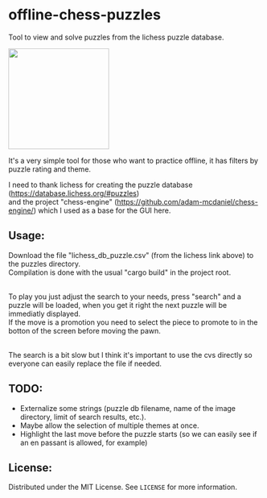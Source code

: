 # offline-chess-puzzles
Tool to view and solve puzzles from the lichess puzzle database.

<img src="https://github.com/brianch/offline-chess-puzzles/blob/main/demo.gif" width="200"/>

It's a very simple tool for those who want to practice offline, it has filters by puzzle rating and theme.

I need to thank lichess for creating the puzzle database (https://database.lichess.org/#puzzles)<br/>
and the project "chess-engine" (https://github.com/adam-mcdaniel/chess-engine/) which I used as a base for the GUI here.

## Usage:
Download the file "lichess_db_puzzle.csv" (from the lichess link above) to the puzzles directory.<br/>
Compilation is done with the usual "cargo build" in the project root.<br/><br/>

To play you just adjust the search to your needs, press "search" and a puzzle will be loaded, when you get it right the next puzzle will be immediatly displayed.<br/>
If the move is a promotion you need to select the piece to promote to in the botton of the screen before moving the pawn.<br/><br/>

The search is a bit slow but I think it's important to use the cvs directly so everyone can easily replace the file if needed.

## TODO:<br/>
- Externalize some strings (puzzle db filename, name of the image directory, limit of search results, etc.).<br/>
- Maybe allow the selection of multiple themes at once.<br/>
- Highlight the last move before the puzzle starts (so we can easily see if an en passant is allowed, for example)<br/>

## License:
Distributed under the MIT License. See `LICENSE` for more information.
